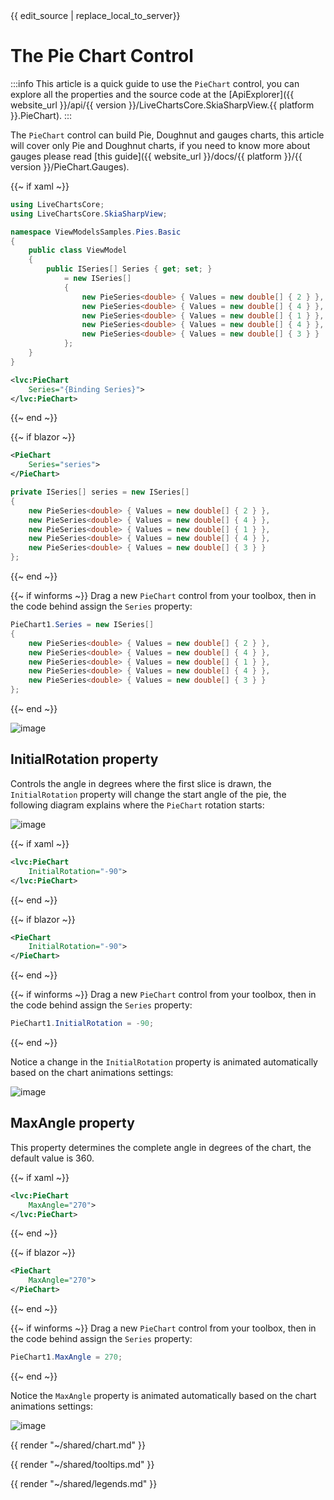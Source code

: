 <div id="edit-this-article-source">
    {{ edit_source | replace_local_to_server}}
</div>

# The Pie Chart Control

:::info
This article is a quick guide to use the `PieChart` control, you can explore all the properties and the source code 
at the [ApiExplorer]({{ website_url }}/api/{{ version }}/LiveChartsCore.SkiaSharpView.{{ platform }}.PieChart).
:::

The `PieChart` control can build Pie, Doughnut and gauges charts, this article will cover only Pie and Doughnut charts,
if you need to know more about gauges please read 
[this guide]({{ website_url }}/docs/{{ platform }}/{{ version }}/PieChart.Gauges).

{{~ if xaml ~}}
```csharp
using LiveChartsCore;
using LiveChartsCore.SkiaSharpView;

namespace ViewModelsSamples.Pies.Basic
{
    public class ViewModel
    {
        public ISeries[] Series { get; set; }
            = new ISeries[]
            {
                new PieSeries<double> { Values = new double[] { 2 } },
                new PieSeries<double> { Values = new double[] { 4 } },
                new PieSeries<double> { Values = new double[] { 1 } },
                new PieSeries<double> { Values = new double[] { 4 } },
                new PieSeries<double> { Values = new double[] { 3 } }
            };
    }
}
```

```xml
<lvc:PieChart
    Series="{Binding Series}">
</lvc:PieChart>
```
{{~ end ~}}

{{~ if blazor ~}}
```xml
<PieChart
    Series="series">
</PieChart>
```

```csharp
private ISeries[] series = new ISeries[]
{
    new PieSeries<double> { Values = new double[] { 2 } },
    new PieSeries<double> { Values = new double[] { 4 } },
    new PieSeries<double> { Values = new double[] { 1 } },
    new PieSeries<double> { Values = new double[] { 4 } },
    new PieSeries<double> { Values = new double[] { 3 } }
};
```
{{~ end ~}}

{{~ if winforms ~}}
Drag a new `PieChart` control from your toolbox, then in the code behind assign the `Series` property:

```csharp
PieChart1.Series = new ISeries[]
{
    new PieSeries<double> { Values = new double[] { 2 } },
    new PieSeries<double> { Values = new double[] { 4 } },
    new PieSeries<double> { Values = new double[] { 1 } },
    new PieSeries<double> { Values = new double[] { 4 } },
    new PieSeries<double> { Values = new double[] { 3 } }
};
```
{{~ end ~}}

![image](https://raw.githubusercontent.com/beto-rodriguez/LiveCharts2/dev/docs/_assets/piemvp.png)

## InitialRotation property

Controls the angle in degrees where the first slice is drawn, the `InitialRotation` property will change the start angle of
the pie, the following diagram explains where the `PieChart` rotation starts:

![image](https://raw.githubusercontent.com/beto-rodriguez/LiveCharts2/dev/docs/_assets/pie-rotation.png)

{{~ if xaml ~}}
```xml
<lvc:PieChart
    InitialRotation="-90">
</lvc:PieChart>
```
{{~ end ~}}

{{~ if blazor ~}}
```xml
<PieChart
    InitialRotation="-90">
</PieChart>
```
{{~ end ~}}

{{~ if winforms ~}}
Drag a new `PieChart` control from your toolbox, then in the code behind assign the `Series` property:

```csharp
PieChart1.InitialRotation = -90;
```
{{~ end ~}}

Notice a change in the `InitialRotation` property is animated automatically based on the chart animations settings:

![image](https://raw.githubusercontent.com/beto-rodriguez/LiveCharts2/dev/docs/_assets/pie-inrot.gif)

## MaxAngle property

This property determines the complete angle in degrees of the chart, the default value is 360.

{{~ if xaml ~}}
```xml
<lvc:PieChart
    MaxAngle="270">
</lvc:PieChart>
```
{{~ end ~}}

{{~ if blazor ~}}
```xml
<PieChart
    MaxAngle="270">
</PieChart>
```
{{~ end ~}}

{{~ if winforms ~}}
Drag a new `PieChart` control from your toolbox, then in the code behind assign the `Series` property:

```csharp
PieChart1.MaxAngle = 270;
```
{{~ end ~}}

Notice the `MaxAngle` property is animated automatically based on the chart animations settings:

![image](https://raw.githubusercontent.com/beto-rodriguez/LiveCharts2/dev/docs/_assets/pie-maxangle.gif)

{{ render "~/shared/chart.md" }}

{{ render "~/shared/tooltips.md" }}

{{ render "~/shared/legends.md" }}
